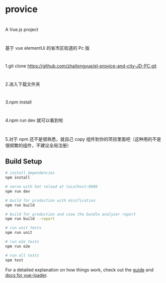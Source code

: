 # provice

#

A Vue.js project

#

基于 vue elementUi 的省市区街道的 Pc 版

#

1.git clone https://github.com/zhailongyue/el-provice-and-city-JD-PC.git

#

2.进入下载文件夹

#

3.npm install

#

4.npm run dev 就可以看到啦

#

5.对于 npm 还不是很熟悉，就自己 copy 组件到你的项目里面吧（这种用的不是很频繁的组件，不建议全局注册）

## Build Setup

```bash
# install dependencies
npm install

# serve with hot reload at localhost:8080
npm run dev

# build for production with minification
npm run build

# build for production and view the bundle analyzer report
npm run build --report

# run unit tests
npm run unit

# run e2e tests
npm run e2e

# run all tests
npm test
```

For a detailed explanation on how things work, check out the [guide](http://vuejs-templates.github.io/webpack/) and [docs for vue-loader](http://vuejs.github.io/vue-loader).
